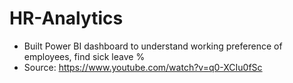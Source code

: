 # HR-Analytics
- Built Power BI dashboard to understand working preference of employees, find sick leave %
- Source: https://www.youtube.com/watch?v=q0-XCIu0fSc
